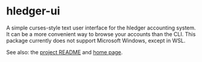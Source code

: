 # hledger-ui

A simple curses-style text user interface for the hledger accounting system.
It can be a more convenient way to browse your accounts than the CLI.
This package currently does not support Microsoft Windows, except in WSL.

See also:
the [project README](https://hledger.org/README.html)
and [home page](https://hledger.org).
